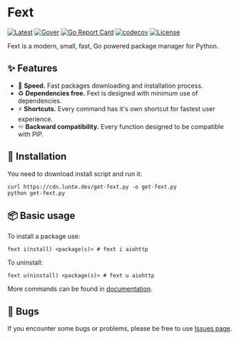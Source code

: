 # Fext
[![Latest](https://img.shields.io/github/v/release/fextpkg/cli)](https://github.com/fextpkg/cli/releases?latest)
[![Gover](https://img.shields.io/github/go-mod/go-version/fextpkg/cli?filename=fext%2Fgo.mod)](https://golang.org/dl/)
[![Go Report Card](https://goreportcard.com/badge/github.com/fextpkg/cli/fext)](https://goreportcard.com/report/github.com/fextpkg/cli/fext)
[![codecov](https://codecov.io/gh/fextpkg/cli/graph/badge.svg?token=6ZRJTFJ03E)](https://codecov.io/gh/fextpkg/cli)
[![License](https://img.shields.io/github/license/fextpkg/cli)](https://github.com/fextpkg/cli/blob/main/LICENSE)

Fext is a modern, small, fast, Go powered package manager for Python.

## ✨ Features
- 🚀 **Speed.** Fast packages downloading and installation process.
- ♻️ **Dependencies free.** Fext is designed with minimum use of dependencies.
- ⚡ **Shortcuts.** Every command has it's own shortcut for fastest user experience.
- ♾️ **Backward compatibility.** Every function designed to be compatible with PIP.

## 💽 Installation
You need to download install script and run it: 
```shell
curl https://cdn.lunte.dev/get-fext.py -o get-fext.py
python get-fext.py
```

## 📦 Basic usage
To install a package use:
```shell
fext i(nstall) <package(s)> # fext i aiohttp
```
To uninstall:
```shell
fext u(ninstall) <package(s)> # fext u aiohttp
```
More commands can be found in [documentation](https://fext.lunte.dev/getting-started.html).

## 🚩 Bugs
If you encounter some bugs or problems, please be free to use [Issues page](https://github.com/fextpkg/cli/issues).
